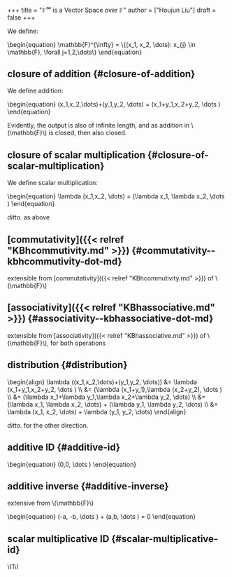 +++
title = "$\mathbb{F}^{\infty}$ is a Vector Space over $\mathbb{F}$"
author = ["Houjun Liu"]
draft = false
+++

We define:

\begin{equation}
\mathbb{F}^{\infty} = \\{(x\_1, x\_2, \dots): x\_{j} \in \mathbb{F}, \forall j=1,2,\dots\\}
\end{equation}


## closure of addition {#closure-of-addition}

We define addition:

\begin{equation}
(x\_1,x\_2,\dots)+(y\_1,y\_2, \dots) = (x\_1+y\_1,x\_2+y\_2, \dots )
\end{equation}

Evidently, the output is also of infinite length, and as addition in \\(\mathbb{F}\\) is closed, then also closed.


## closure of scalar multiplication {#closure-of-scalar-multiplication}

We define scalar multiplication:

\begin{equation}
\lambda (x\_1,x\_2, \dots) = (\lambda x\_1, \lambda x\_2, \dots )
\end{equation}

_ditto._ as above


## [commutativity]({{< relref "KBhcommutivity.md" >}}) {#commutativity--kbhcommutivity-dot-md}

extensible from [commutativity]({{< relref "KBhcommutivity.md" >}}) of \\(\mathbb{F}\\)


## [associativity]({{< relref "KBhassociative.md" >}}) {#associativity--kbhassociative-dot-md}

extensible from [associativity]({{< relref "KBhassociative.md" >}}) of \\(\mathbb{F}\\), for both operations


## distribution {#distribution}

\begin{align}
\lambda ((x\_1,x\_2,\dots)+(y\_1,y\_2, \dots)) &= \lambda (x\_1+y\_1,x\_2+y\_2, \dots ) \\\\
&= (\lambda (x\_1+y\_1),\lambda (x\_2+y\_2), \dots )  \\\\
&= (\lambda x\_1+\lambda y\_1,\lambda x\_2+\lambda y\_2, \dots) \\\\
&= (\lambda x\_1, \lambda x\_2, \dots) + (\lambda y\_1, \lambda y\_2, \dots)  \\\\
&= \lambda (x\_1, x\_2, \dots) + \lambda (y\_1, y\_2, \dots)
\end{align}

_ditto._ for the other direction.


## additive ID {#additive-id}

\begin{equation}
(0,0, \dots )
\end{equation}


## additive inverse {#additive-inverse}

extensive from \\(\mathbb{F}\\)

\begin{equation}
(-a, -b, \dots ) + (a,b, \dots ) = 0
\end{equation}


## scalar multiplicative ID {#scalar-multiplicative-id}

\\(1\\)
